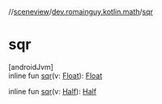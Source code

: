 //[sceneview](../../index.md)/[dev.romainguy.kotlin.math](index.md)/[sqr](sqr.md)

# sqr

[androidJvm]\
inline fun [sqr](sqr.md)(v: [Float](https://kotlinlang.org/api/latest/jvm/stdlib/kotlin/-float/index.html)): [Float](https://kotlinlang.org/api/latest/jvm/stdlib/kotlin/-float/index.html)

inline fun [sqr](sqr.md)(v: [Half](-half/index.md)): [Half](-half/index.md)
